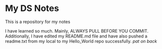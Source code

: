 # My DS Notes

This is a repository for my notes

I have learned so much. Mainly, ALWAYS PULL BEFORE YOU COMMIT. 
Additionally, I have edited my README.md file and have also pushed a readme.txt from my local to my Hello_World repo successfully. *pat on back* 
